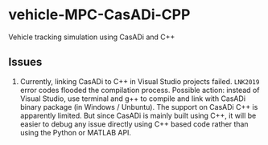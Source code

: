 # vehicle-MPC-CasADi-CPP
Vehicle tracking simulation using CasADi and C++

## Issues

1. Currently, linking CasADi to C++ in Visual Studio projects failed. `LNK2019` error codes flooded the compilation process. Possible action: instead of Visual Studio, use terminal and g++ to compile and link with CasADi binary package (in Windows / Unbuntu). The support on CasADi C++ is apparently limited. But since CasADi is mainly built using C++, it will be easier to debug any issue directly using C++ based code rather than using the Python or MATLAB API.